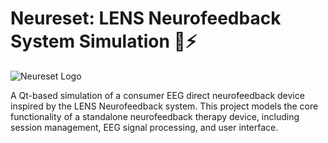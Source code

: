 # Neureset: LENS Neurofeedback System Simulation 🧠⚡

![Neureset Logo](https://img.icons8.com/color/96/000000/brain.png)

A Qt-based simulation of a consumer EEG direct neurofeedback device inspired by the LENS Neurofeedback system. This project models the core functionality of a standalone neurofeedback therapy device, including session management, EEG signal processing, and user interface.
